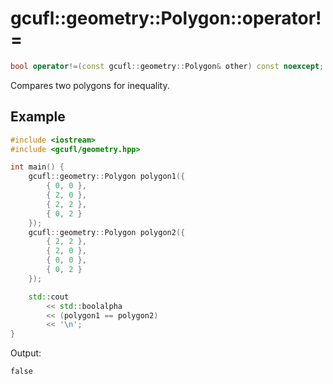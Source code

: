 # gcufl::geometry::Polygon::operator!=
```cpp
bool operator!=(const gcufl::geometry::Polygon& other) const noexcept;
```
Compares two polygons for inequality.
## Example
```cpp
#include <iostream>
#include <gcufl/geometry.hpp>

int main() {
	gcufl::geometry::Polygon polygon1({
		{ 0, 0 },
		{ 2, 0 },
		{ 2, 2 },
		{ 0, 2 }
	});
	gcufl::geometry::Polygon polygon2({
		{ 2, 2 },
		{ 2, 0 },
		{ 0, 0 },
		{ 0, 2 }
	});

	std::cout
		<< std::boolalpha
		<< (polygon1 == polygon2)
		<< '\n';
}
```
Output:
```
false
```
